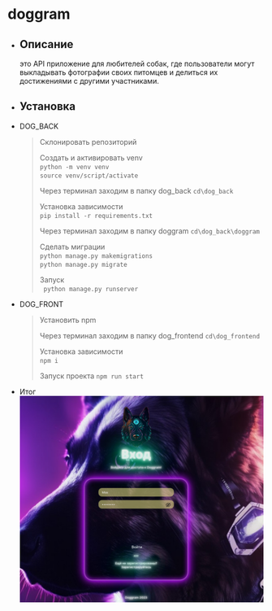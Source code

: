 # doggram

- ## Описание
    это API приложение для любителей собак, где пользователи могут выкладывать фотографии своих питомцев и делиться их достижениями с другими участниками. 

- ## Установка
- DOG_BACK
    > Склонировать репозиторий
  > 
    > Создать и активировать venv    
        ` python -m venv venv `\
        ` source venv/script/activate `
  > 
  > Через терминал заходим в папку dog_back
        `cd\dog_back`
  > 
    > Установка зависимости\
        ` pip install -r requirements.txt `
  > 
   > Через терминал заходим в папку doggram
        `cd\dog_back\doggram`
  > 
    > Сделать миграции\
       `python manage.py makemigrations`\
       `python manage.py migrate`
    > 
    > Запуск\
        ` python manage.py runserver`


- DOG_FRONT
    > Установить npm
  >
  > Через терминал заходим в папку dog_frontend
        `cd\dog_frontend`
  > 
    > Установка зависимости\
        ` npm i `
  > 
   > Запуск проекта 
        `npm run start`
- Итог
![image](dog.png)
